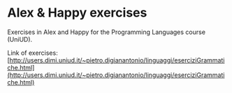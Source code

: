 # Alex & Happy exercises
Exercises in Alex and Happy for the Programming Languages course (UniUD).

Link of exercises: [http://users.dimi.uniud.it/~pietro.digianantonio/linguaggi/eserciziGrammatiche.html](http://users.dimi.uniud.it/~pietro.digianantonio/linguaggi/eserciziGrammatiche.html)
